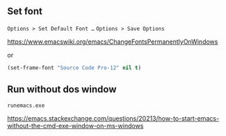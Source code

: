## Set font

`Options > Set Default Font …`
`Options > Save Options`

https://www.emacswiki.org/emacs/ChangeFontsPermanentlyOnWindows

or

```lisp
(set-frame-font "Source Code Pro-12" nil t)
```

## Run without dos window

`runemacs.exe`

https://emacs.stackexchange.com/questions/20213/how-to-start-emacs-without-the-cmd-exe-window-on-ms-windows